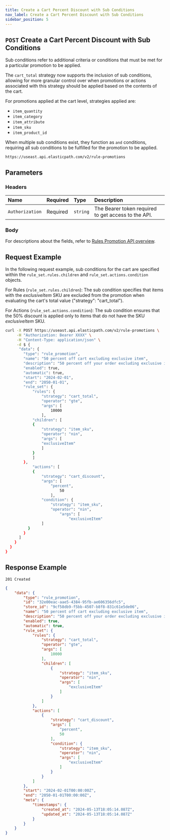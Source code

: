 ```yaml
---
title: Create a Cart Percent Discount with Sub Conditions
nav_label: Create a Cart Percent Discount with Sub Conditions
sidebar_position: 5
---
```


## `POST` Create a Cart Percent Discount with Sub Conditions

Sub conditions refer to additional criteria or conditions that must be met for a particular promotion to be applied.

The `cart_total` strategy now supports the inclusion of sub conditions, allowing for more granular control over when promotions or actions associated with this strategy should be applied based on the contents of the cart. 

For promotions applied at the cart level, strategies applied are:

- `item_quantity`
- `item_category`
- `item_attribute`
- `item_sku`
- `item_product_id`

When multiple sub conditions exist, they function as `and` conditions, requiring all sub conditions to be fulfilled for the promotion to be applied.

```http
https://useast.api.elasticpath.com/v2/rule-promotions
```

## Parameters

### Headers

| Name            | Required | Type     | Description                          |
|:----------------|:---------|:---------|:-------------------------------------|
| `Authorization` | Required | `string` | The Bearer token required to get access to the API. |

### Body

For descriptions about the fields, refer to [Rules Promotion API overview](/docs/commerce-cloud/rule-promotions/rule-promotions-api/rule-promotions-api-overview).

## Request Example

In the following request example, sub conditions for the cart are specified within the `rule_set.rules.children` and `rule_set.actions.condition` objects.

For Rules (`rule_set.rules.children`): The sub condition specifies that items with the *exclusiveItem* SKU are excluded from the promotion when evaluating the cart's total value ("strategy": "cart_total").

For Actions (`rule_set.actions.condition`): The sub condition ensures that the 50% discount is applied only to items that do not have the SKU *exclusiveItem* SKU.

```bash
curl -X POST https://useast.api.elasticpath.com/v2/rule-promotions \
     -H "Authorization: Bearer XXXX" \
     -H "Content-Type: application/json" \
     -d $ {
      "data": {
        "type": "rule_promotion",
        "name": "50 percent off cart excluding exclusive item",
        "description": "50 percent off your order excluding exclusive item",
        "enabled": true,
        "automatic": true,
        "start": "2024-02-01",
        "end": "2050-01-01",
        "rule_set": {
            "rules": {
                "strategy": "cart_total",
                "operator": "gte",
                "args": [
                    10000
                ],
            "children": [
            {
                "strategy": "item_sku",
                "operator": "nin",
                "args": [
                "exclusiveItem"
                ]
            }
            ]
        },
            "actions": [
            {
                "strategy": "cart_discount",
                "args": [
                    "percent",
                        50
                    ],
                "condition": {
                    "strategy": "item_sku",
                    "operator": "nin",
                        "args": [
                            "exclusiveItem"
                ]
          }
        }
      ]
    }
  }
}
```

## Response Example

`201 Created`

```json
{
    "data": {
        "type": "rule_promotion",
        "id": "32e00eac-aae5-4384-95fb-ae606356dfc5",
        "store_id": "9cf58db9-f5bb-4507-b8f8-831c61e5de06",
        "name": "50 percent off cart excluding exclusive item",
        "description": "50 percent off your order excluding exclusive item",
        "enabled": true,
        "automatic": true,
        "rule_set": {
            "rules": {
                "strategy": "cart_total",
                "operator": "gte",
                "args": [
                    10000
                ],
                "children": [
                    {
                        "strategy": "item_sku",
                        "operator": "nin",
                        "args": [
                            "exclusiveItem"
                        ]
                    }
                ]
            },
            "actions": [
                {
                    "strategy": "cart_discount",
                    "args": [
                        "percent",
                        50
                    ],
                    "condition": {
                        "strategy": "item_sku",
                        "operator": "nin",
                        "args": [
                            "exclusiveItem"
                        ]
                    }
                }
            ]
        },
        "start": "2024-02-01T00:00:00Z",
        "end": "2050-01-01T00:00:00Z",
        "meta": {
            "timestamps": {
                "created_at": "2024-05-13T18:05:14.087Z",
                "updated_at": "2024-05-13T18:05:14.087Z"
            }
        }
    }
}
```